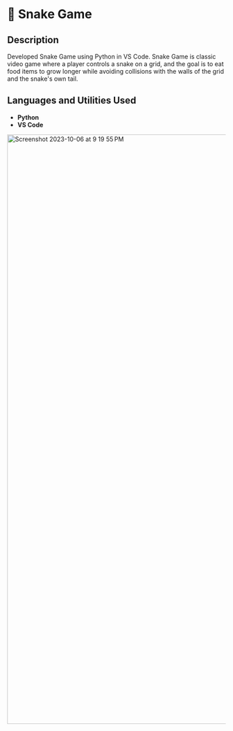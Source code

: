 <h1>🐍 Snake Game</h1>

<h2>Description</h2>
Developed Snake Game using Python in VS Code. Snake Game is classic video game where a player controls a snake on a grid, and the goal is to eat food items to grow longer while avoiding collisions with the walls of the grid and the snake's own tail.  
<br />

<h2>Languages and Utilities Used</h2>

- <b>Python</b>
- <b>VS Code</b>

<img width="1356" alt="Screenshot 2023-10-06 at 9 19 55 PM" src="https://github.com/BrentonGibson/SnakeGame/assets/146798723/4b1f4e52-e5eb-4c8d-97db-8f17e40f846c">

